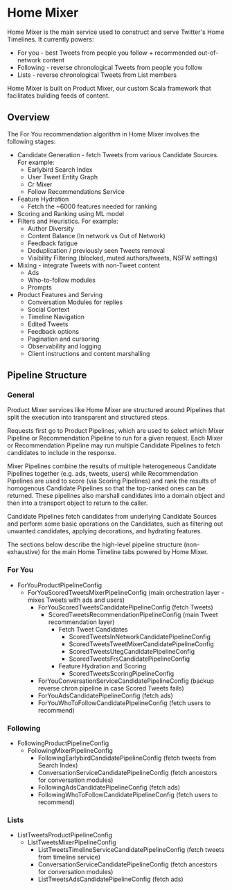 Home Mixer
==========

Home Mixer is the main service used to construct and serve Twitter's Home Timelines. It currently
powers:
- For you - best Tweets from people you follow + recommended out-of-network content
- Following - reverse chronological Tweets from people you follow
- Lists - reverse chronological Tweets from List members

Home Mixer is built on Product Mixer, our custom Scala framework that facilitates building
feeds of content.

## Overview

The For You recommendation algorithm in Home Mixer involves the following stages:

- Candidate Generation - fetch Tweets from various Candidate Sources. For example:
    - Earlybird Search Index
    - User Tweet Entity Graph
    - Cr Mixer
    - Follow Recommendations Service
- Feature Hydration
    - Fetch the ~6000 features needed for ranking
- Scoring and Ranking using ML model
- Filters and Heuristics. For example:
    - Author Diversity
    - Content Balance (In network vs Out of Network)
    - Feedback fatigue
    - Deduplication / previously seen Tweets removal
    - Visibility Filtering (blocked, muted authors/tweets, NSFW settings)
- Mixing - integrate Tweets with non-Tweet content
    - Ads
    - Who-to-follow modules
    - Prompts
- Product Features and Serving
    - Conversation Modules for replies
    - Social Context
    - Timeline Navigation
    - Edited Tweets
    - Feedback options
    - Pagination and cursoring
    - Observability and logging
    - Client instructions and content marshalling

## Pipeline Structure

### General

Product Mixer services like Home Mixer are structured around Pipelines that split the execution
into transparent and structured steps.

Requests first go to Product Pipelines, which are used to select which Mixer Pipeline or
Recommendation Pipeline to run for a given request. Each Mixer or Recommendation
Pipeline may run multiple Candidate Pipelines to fetch candidates to include in the response.

Mixer Pipelines combine the results of multiple heterogeneous Candidate Pipelines together
(e.g. ads, tweets, users) while Recommendation Pipelines are used to score (via Scoring Pipelines)
and rank the results of homogenous Candidate Pipelines so that the top-ranked ones can be returned.
These pipelines also marshall candidates into a domain object and then into a transport object
to return to the caller.

Candidate Pipelines fetch candidates from underlying Candidate Sources and perform some basic
operations on the Candidates, such as filtering out unwanted candidates, applying decorations,
and hydrating features.

The sections below describe the high-level pipeline structure (non-exhaustive) for the main Home
Timeline tabs powered by Home Mixer.

### For You

- ForYouProductPipelineConfig
    - ForYouScoredTweetsMixerPipelineConfig (main orchestration layer - mixes Tweets with ads and users)
        - ForYouScoredTweetsCandidatePipelineConfig (fetch Tweets)
            - ScoredTweetsRecommendationPipelineConfig (main Tweet recommendation layer)
                - Fetch Tweet Candidates
                    - ScoredTweetsInNetworkCandidatePipelineConfig
                    - ScoredTweetsTweetMixerCandidatePipelineConfig
                    - ScoredTweetsUtegCandidatePipelineConfig
                    - ScoredTweetsFrsCandidatePipelineConfig
                - Feature Hydration and Scoring
                    - ScoredTweetsScoringPipelineConfig
        - ForYouConversationServiceCandidatePipelineConfig (backup reverse chron pipeline in case Scored Tweets fails)
        - ForYouAdsCandidatePipelineConfig (fetch ads)
        - ForYouWhoToFollowCandidatePipelineConfig (fetch users to recommend)

### Following

- FollowingProductPipelineConfig
    - FollowingMixerPipelineConfig
        - FollowingEarlybirdCandidatePipelineConfig (fetch tweets from Search Index)
        - ConversationServiceCandidatePipelineConfig (fetch ancestors for conversation modules)
        - FollowingAdsCandidatePipelineConfig (fetch ads)
        - FollowingWhoToFollowCandidatePipelineConfig (fetch users to recommend)

### Lists

- ListTweetsProductPipelineConfig
    - ListTweetsMixerPipelineConfig
        - ListTweetsTimelineServiceCandidatePipelineConfig (fetch tweets from timeline service)
        - ConversationServiceCandidatePipelineConfig (fetch ancestors for conversation modules)
        - ListTweetsAdsCandidatePipelineConfig (fetch ads)
